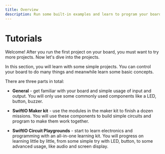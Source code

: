 ```yaml
---
title: Overview
description: Run some built-in examples and learn to program your board.
---
```


# Tutorials

Welcome! After you run the first project on your board, you must want to try more projects. Now let's dive into the projects. 

In this section, you will learn with some simple projects. You can control your board to do many things and meanwhile learn some basic concepts.


There are three parts in total:

- **General** - get familiar with your board and simple usage of input and output. You will only use some commonly used components like a LED, button, buzzer. 

- **SwiftIO Maker kit** - use the modules in the maker kit to finish a dozen missions. You will use these components to build simple circuits and program to make them work together. 

- **SwiftIO Circuit Playgrounds** - start to learn electronics and programming with an all-in-one learning kit. You will progress on learning little by little, from some simple try with LED, button, to some advanced usage, like audio and screen display.